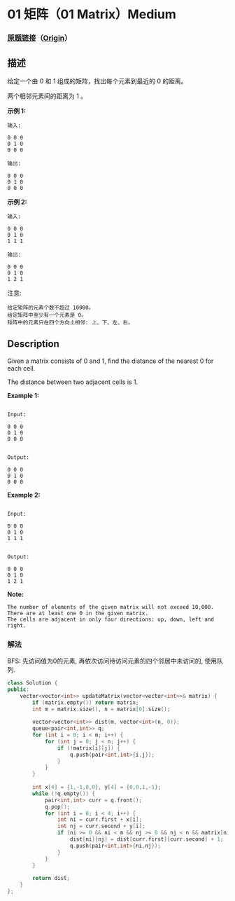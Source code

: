 # 01 矩阵（01 Matrix）Medium
### [原题链接](https://leetcode-cn.com/problems/01-matrix)（[Origin](https://leetcode.com/problems/01-matrix)）
## 描述
给定一个由 0 和 1 组成的矩阵，找出每个元素到最近的 0 的距离。

两个相邻元素间的距离为 1 。

**示例 1:**
```
输入:

0 0 0
0 1 0
0 0 0

输出:

0 0 0
0 1 0
0 0 0
```

**示例 2:**
```
输入:

0 0 0
0 1 0
1 1 1

输出:

0 0 0
0 1 0
1 2 1
```


注意:

	给定矩阵的元素个数不超过 10000。
	给定矩阵中至少有一个元素是 0。
	矩阵中的元素只在四个方向上相邻: 上、下、左、右。

## Description
Given a matrix consists of 0 and 1, find the distance of the nearest 0 for each cell.

The distance between two adjacent cells is 1.

**Example 1:**
```
 
Input:

0 0 0
0 1 0
0 0 0


Output:

0 0 0
0 1 0
0 0 0
```



**Example 2:**
```
 
Input:

0 0 0
0 1 0
1 1 1


Output:

0 0 0
0 1 0
1 2 1
```

**Note:**

    The number of elements of the given matrix will not exceed 10,000.
    There are at least one 0 in the given matrix.
    The cells are adjacent in only four directions: up, down, left and right.


### 解法
BFS: 先访问值为0的元素, 再依次访问待访问元素的四个邻居中未访问的, 使用队列.
```c++
class Solution {
public:
    vector<vector<int>> updateMatrix(vector<vector<int>>& matrix) {
        if (matrix.empty()) return matrix;
        int m = matrix.size(), n = matrix[0].size();
        
        vector<vector<int>> dist(m, vector<int>(n, 0));
        queue<pair<int,int>> q;
        for (int i = 0; i < m; i++) {
            for (int j = 0; j < n; j++) {
                if (!matrix[i][j]) {
                    q.push(pair<int,int>{i,j});
                }
            }
        }
        
        int x[4] = {1,-1,0,0}, y[4] = {0,0,1,-1};
        while (!q.empty()) {
            pair<int,int> curr = q.front();
            q.pop();
            for (int i = 0; i < 4; i++) {
                int ni = curr.first + x[i];
                int nj = curr.second + y[i];
                if (ni >= 0 && ni < m && nj >= 0 && nj < n && matrix[ni][nj] && !dist[ni][nj]) {
                    dist[ni][nj] = dist[curr.first][curr.second] + 1;
                    q.push(pair<int,int>{ni,nj});
                }
            }
        }
        
        return dist;
    }
};
```

